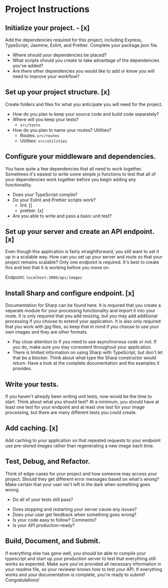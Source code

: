 # Project Instructions
## Initialize your project. - [x]
Add the dependencies required for this project, including Express, TypeScript, Jasmine, Eslint, and Prettier. Complete your package.json file.
* Where should your dependencies be placed?
* What scripts should you create to take advantage of the dependencies you've added?
* Are there other dependencies you would like to add or know you will need to improve your workflow?

## Set up your project structure. [x]
Create folders and files for what you anticipate you will need for the project.
* How do you plan to keep your source code and build code separately?
* Where will you keep your tests?
    * `src/tests`
* How do you plan to name your routes? Utilities?
    * Routes: `src/routes`
    * Utilities: `src/utilities`

## Configure your middleware and dependencies. 
You have quite a few dependencies that all need to work together. Sometimes it's easiest to write some simple js functions to test that all of your dependencies work together before you begin adding any functionality.
* Does your TypeScript compile?
* Do your Eslint and Prettier scripts work?
    * lint: [\]
    * prettier: [x] 
* Are you able to write and pass a basic unit test?

## Set up your server and create an API endpoint. [x]
Even though this application is fairly straightforward, you still want to set it up in a scalable way. How can you set up your server and route so that your project remains scalable? Only one endpoint is required. It's best to create this and test that it is working before you move on.

Endpoint: `localhost:3000/api/images`

## Install Sharp and configure endpoint. [x]
Documentation for Sharp can be found here. It is required that you create a separate module for your processing functionality and import it into your route. It is only required that you add resizing, but you may add additional processing if you choose to extend your application. It is also only required that you work with jpg files, so keep that in mind if you choose to use your own images and they are other formats.
* Pay close attention to if you need to use asynchronous code or not. If you do, make sure you stay consistent throughout your application.
* There is limited information on using Sharp with TypeScript, but don't let that be a blocker. Think about what type the Sharp constructor would return. Have a look at the complete documentation and the examples it provides.

## Write your tests. 
If you haven't already been writing unit tests, now would be the time to start. Think about what you should test? At a minimum, you should have at least one test for your endpoint and at least one test for your image processing, but there are many different tests you could create.

## Add caching. [x]
Add caching to your application so that repeated requests to your endpoint use pre-stored images rather than regenerating a new image each time.

## Test, Debug, and Refactor. 
Think of edge-cases for your project and how someone may access your project. Should they get different error messages based on what's wrong? Make certain that your user isn't left in the dark when something goes wrong.
+ Do all of your tests still pass?
* Does stopping and restarting your server cause any issues?
* Does your user get feedback when something goes wrong?
* Is your code easy to follow? Comments?
* Is your API production-ready?

## Build, Document, and Submit. 
If everything else has gone well, you should be able to compile your typescript and start up your production server to test that everything still works as expected. Make sure you've provided all necessary information in your readme file, so your reviewer knows how to test your API. If everything works and your documentation is complete, you're ready to submit! Congratulations!
